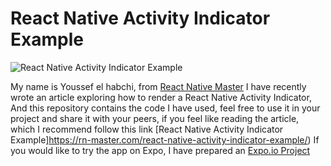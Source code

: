 

# React Native Activity Indicator Example
  

![React Native Activity Indicator Example](https://rn-master.com/wp-content/uploads/2020/12/React-Native-Activity-Indicator-Featured.png)

  

My name is Youssef el habchi, from [React Native Master](https://rn-master.com) I have recently wrote an article exploring how to render a React Native Activity Indicator, And this repository contains the code I have used, feel free to use it in your project and share it with your peers, if you feel like reading the article, which I recommend follow this link [React Native Activity Indicator Example]https://rn-master.com/react-native-activity-indicator-example/)
If you would like to try the app on Expo, I have prepared an [Expo.io Project](https://expo.io/@alhydra/react-native-activity-indicator)

